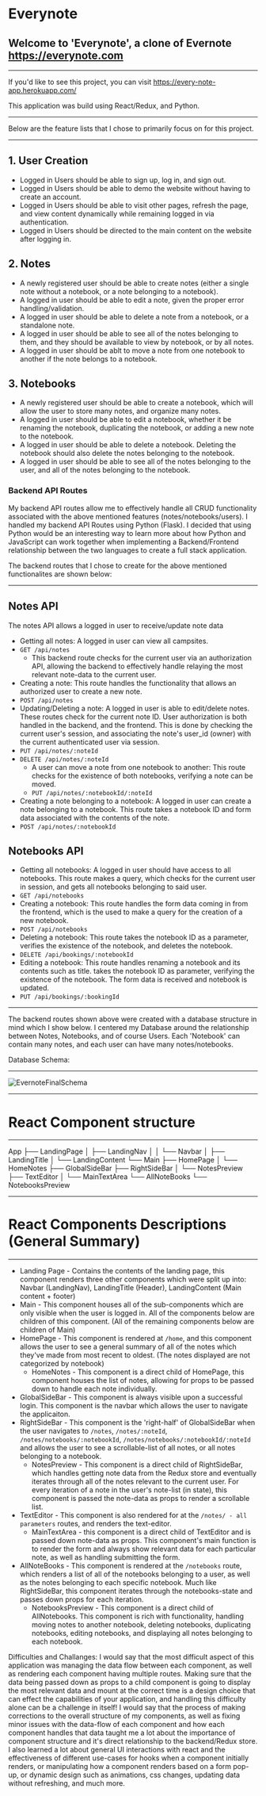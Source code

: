 # Everynote


## Welcome to 'Everynote', a clone of Evernote https://everynote.com 
***
If you'd like to see this project, you can visit https://every-note-app.herokuapp.com/


This application was build using React/Redux, and Python. 
***

Below are the feature lists that I chose to primarily focus on for this project. 
***
## 1. User Creation 
 * Logged in Users should be able to sign up, log in, and sign out. 
 * Logged in Users should be able to demo the website without having to create an account. 
 * Logged in Users should be able to visit other pages, refresh the page, and view content dynamically while remaining logged in via authentication. 
 * Logged in Users should be directed to the main content on the website after logging in. 
 
 
## 2. Notes
 * A newly registered user should be able to create notes (either a single note without a notebook, or a note belonging to a notebook).
 * A logged in user should be able to edit a note, given the proper error handling/validation. 
 * A logged in user should be able to delete a note from a notebook, or a standalone note.
 * A logged in user should be able to see all of the notes belonging to them, and they should be available to view by notebook, or by all notes. 
 * A logged in user should be ablt to move a note from one notebook to another if the note belongs to a notebook.

## 3. Notebooks
  * A newly registered user should be able to create a notebook, which will allow the user to store many notes, and organize many notes.
  * A logged in user should be able to edit a notebook, whether it be renaming the notebook, duplicating the notebook, or adding a new note to the notebook.
  * A logged in user should be able to delete a notebook. Deleting the notebook should also delete the notes belonging to the notebook. 
  * A logged in user should be able to see all of the notes belonging to the user, and all of the notes belonging to the notebook.
  
### Backend API Routes 
My backend API routes allow me to effectively handle all CRUD functionality associated with the above mentioned features (notes/notebooks/users).
I handled my backend API Routes using Python (Flask). I decided that using Python would be an interesting way to learn more about how Python and JavaScript 
can work together when implementing a Backend/Frontend relationship between the two languages to create a full stack application. 

The backend routes that I chose to create for the above mentioned functionalites are shown below: 

*** 
 ## Notes API  
The notes API allows a logged in user to receive/update note data
* Getting all notes: A logged in user can view all campsites. 
 * `GET /api/notes`
   * This backend route checks for the current user via an authorization API, allowing the backend to effectively handle relaying the most relevant note-data to the 
 current user.
* Creating a note: This route handles the functionality that allows an authorized user to create a new note. 
 * `POST /api/notes`
* Updating/Deleting a note: A logged in user is able to edit/delete notes. These routes check for the current note ID. User authorization is both handled in the backend, and the frontend.
This is done by checking the current user's session, and associating the note's user_id (owner) with the current authenticated user via session.
 * `PUT /api/notes/:noteId`
 * `DELETE /api/notes/:noteId`
   * A user can move a note from one notebook to another: This route checks for the existence of both notebooks, verifying a note can be moved.
   * `PUT /api/notes/:notebookId/:noteId`
* Creating a note belonging to a notebook: A logged in user can create a note belonging to a notebook. This route takes a notebook ID and form data associated with the contents of the note.
 * `POST /api/notes/:notebookId`

## Notebooks API
* Getting all notebooks: A logged in user should have access to all notebooks. This route makes a query, which checks for the current user in session, and gets all notebooks belonging to said user.
 * `GET /api/notebooks`
* Creating a notebook: This route handles the form data coming in from the frontend, which is the used to make a query for the creation of a new notebook.
 * `POST /api/notebooks`
* Deleting a notebook: This route takes the notebook ID as a parameter, verifies the existence of the notebook, and deletes the notebook.
 * `DELETE /api/bookings/:notebookId`
* Editing a notebook: This route handles renaming a notebook and its contents such as title. takes the notebook ID as parameter, verifying the existence of the notebook. The form data is received and notebook is updated.
 * `PUT /api/bookings/:bookingId`

***
The backend routes shown above were created with a database structure in mind which I show below. 
I centered my Database around the relationship between Notes, Notebooks, and of course Users. Each 'Notebook' can contain many notes, and each user can have many notes/notebooks. 


Database Schema: 
***
![EvernoteFinalSchema](https://user-images.githubusercontent.com/59547636/179323793-eb718027-f2eb-489d-a010-337b869d159c.JPG)
***
 
# React Component structure
***
App
├── LandingPage
│   ├── LandingNav
│   │   └── Navbar
│   ├── LandingTitle
│   └── LandingContent
└── Main
    ├── HomePage
    │   └── HomeNotes
    ├── GlobalSideBar
    ├── RightSideBar
    │   └── NotesPreview
    ├── TextEditor
    │   └── MainTextArea
    └── AllNoteBooks
        └── NotebooksPreview
***
# React Components Descriptions (General Summary)
*** 
* Landing Page - Contains the contents of the landing page, this component renders three other components which were split up into: Navbar (LandingNav), LandingTitle (Header),
LandingContent (Main content + footer)
* Main - This component houses all of the sub-components which are only visible when the user is logged in. All of the components below are children of this component.
(All of the remaining components below are children of Main)
* HomePage - This component is rendered at `/home`, and this component allows the user to see a general summary of all of the notes which they've made from most recent to oldest. (The notes displayed are not categorized by notebook)
  * HomeNotes - This component is a direct child of HomePage, this component houses the list of notes, allowing for props to be passed down to handle each note individually. 
* GlobalSideBar - This component is always visible upon a successful login. This component is the navbar which allows the user to navigate the applicaiton.
* RightSideBar - This component is the 'right-half' of GlobalSideBar when the user navigates to `/notes`, `/notes/:noteId`, `/notes/notebooks/:notebookId`, `/notes/notebooks/:notebookId/:noteId` and allows the user to see a scrollable-list of all notes, or all notes belonging to a notebook.
  * NotesPreview - This component is a direct child of RightSideBar, which handles getting note data from the Redux store and eventually iterates through all of the notes
  relevant to the current user. For every iteration of a note in the user's note-list (in state), this component is passed the note-data as props to render a scrollable list.
* TextEditor - This component is also rendered for at the `/notes/ - all parameters` routes, and renders the text-editor.
  * MainTextArea - this component is a direct child of TextEditor and is passed down note-data as props. This component's main function is to render the form and always 
    show relevant data for each particular note, as well as handling submitting the form.
* AllNoteBooks - This component is rendered at the `/notebooks` route, which renders a list of all of the notebooks belonging to a user, as well as the notes belonging to
  each specific notebook. Much like RightSideBar, this component iterates through the notebooks-state and passes down props for each iteration.
  * NotebooksPreview - This component is a direct child of AllNotebooks. This component is rich with functionality, handling moving notes to another notebook, deleting notebooks,
  duplicating notebooks, editing notebooks, and displaying all notes belonging to each notebook. 


Difficulties and Challanges:
I would say that the most difficult aspect of this application was managing the data flow between each component, as well as rendering each component having multiple routes. 
Making sure that the data being passed down as props to a child component is going to display the most relevant data and mount at the correct time is a design choice that can 
effect the capabilities of your application, and handling this difficulty alone can be a challenge in itself! I would say that the process of making corrections to the overall
structure of my components, as well as fixing minor issues with the data-flow of each component and how each component handles that data taught me a lot about the importance of component structure and 
it's direct relationship to the backend/Redux store.
I also learned a lot about general UI interactions with react and the effectiveness of different use-cases for hooks when a component initially renders, or manipulating how a component renders based on a form pop-up, or 
dynamic design such as animations, css changes, updating data without refreshing, and much more.
